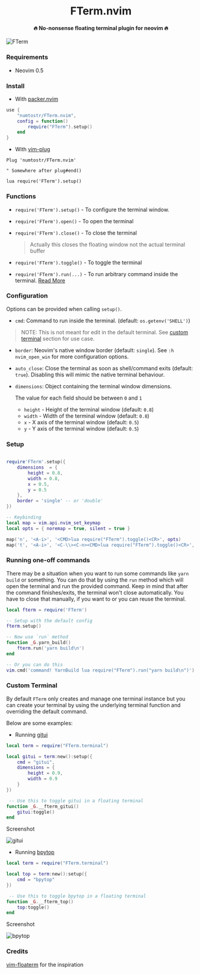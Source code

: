 <h1 align='center'>FTerm.nvim</h1>

<h4 align='center'>🔥 No-nonsense floating terminal plugin for neovim 🔥</h4>

![FTerm](https://user-images.githubusercontent.com/24727447/113905276-999bc580-97f0-11eb-9c01-347de0ff53c9.png "FTerm floating in the wind")

### Requirements

-   Neovim 0.5

### Install

-   With [packer.nvim](https://github.com/wbthomason/packer.nvim)

```lua
use {
    "numtostr/FTerm.nvim",
    config = function()
        require("FTerm").setup()
    end
}
```

-   With [vim-plug](https://github.com/junegunn/vim-plug)

```vim
Plug 'numtostr/FTerm.nvim'

" Somewhere after plug#end()

lua require('FTerm').setup()
```

### Functions

-   `require('FTerm').setup()` - To configure the terminal window.

-   `require('FTerm').open()` - To open the terminal

-   `require('FTerm').close()` - To close the terminal

    > Actually this closes the floating window not the actual terminal buffer

-   `require('FTerm').toggle()` - To toggle the terminal

-   `require('FTerm').run(...)` - To run arbitrary command inside the terminal. [Read More](#running-one-off-commands)

### Configuration

Options can be provided when calling `setup()`.

-   `cmd`: Command to run inside the terminal. (default: `os.getenv('SHELL')`)

> NOTE: This is not meant for edit in the default terminal. See [custom terminal](#custom-terminal) section for use case.

-   `border`: Neovim's native window border (default: `single`). See `:h nvim_open_win` for more configuration options.

-   `auto_close`: Close the terminal as soon as shell/command exits (default: `true`). Disabling this will mimic the native terminal behaviour.

-   `dimensions`: Object containing the terminal window dimensions.

    The value for each field should be between `0` and `1`

    -   `height` - Height of the terminal window (default: `0.8`)
    -   `width` - Width of the terminal window (default: `0.8`)
    -   `x` - X axis of the terminal window (default: `0.5`)
    -   `y` - Y axis of the terminal window (default: `0.5`)

### Setup

```lua

require'FTerm'.setup({
    dimensions  = {
        height = 0.8,
        width = 0.8,
        x = 0.5,
        y = 0.5
    },
    border = 'single' -- or 'double'
})

-- Keybinding
local map = vim.api.nvim_set_keymap
local opts = { noremap = true, silent = true }

map('n', '<A-i>', '<CMD>lua require("FTerm").toggle()<CR>', opts)
map('t', '<A-i>', '<C-\\><C-n><CMD>lua require("FTerm").toggle()<CR>', opts)
```

### Running one-off commands

There may be a situation when you want to run some commands like `yarn build` or something. You can do that by using the `run` method which will open the terminal and run the provided command. Keep in mind that after the command finishes/exits, the terminal won't close automatically. You have to close that manually, if you want to or you can reuse the terminal.

```lua
local fterm = require('FTerm')

-- Setup with the default config
fterm.setup()

-- Now use `run` method
function _G.yarn_build()
    fterm.run('yarn build\n')
end

-- Or you can do this
vim.cmd('command! YarnBuild lua require("FTerm").run("yarn build\n")')
```

### Custom Terminal

By default `FTerm` only creates and manage one terminal instance but you can create your terminal by using the underlying terminal function and overriding the default command.

Below are some examples:

-   Running [gitui](https://github.com/extrawurst/gitui)

```lua
local term = require("FTerm.terminal")

local gitui = term:new():setup({
    cmd = "gitui",
    dimensions = {
        height = 0.9,
        width = 0.9
    }
})

 -- Use this to toggle gitui in a floating terminal
function _G.__fterm_gitui()
    gitui:toggle()
end
```

Screenshot

![gitui](https://user-images.githubusercontent.com/24727447/115375538-8541ca80-a1eb-11eb-90aa-b81803e591dc.png "gitui in a floating terminal")

-   Running [bpytop](https://github.com/aristocratos/bpytop)

```lua
local term = require("FTerm.terminal")

local top = term:new():setup({
    cmd = "bpytop"
})

 -- Use this to toggle bpytop in a floating terminal
function _G.__fterm_top()
    top:toggle()
end
```

Screenshot

![bpytop](https://user-images.githubusercontent.com/24727447/115376384-47917180-a1ec-11eb-9717-8dbf21465428.png "bpytop in floating terminal")

### Credits

[vim-floaterm](https://github.com/voldikss/vim-floaterm) for the inspiration
